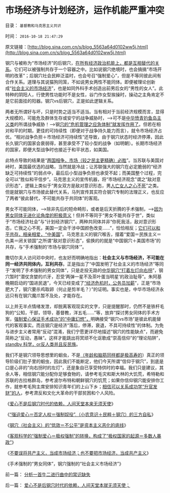 # 市场经济与计划经济，运作机能严重冲突

目录： `基督教和马克思主义共识` 

时间： `2016-10-18 21:47:29` 

原文链接：[http://blog.sina.com.cn/s/blog_5563a64d0102ww5j.html](http://blog.sina.com.cn/s/blog_5563a64d0102ww5j.html)

钢穴与被称为“市场经济”的后钢穴，[在所有经济政治机能上，都是互相替代的关系](../../../2016/10/10/钢穴本来意义是国防；钢穴与后钢穴，都是农业剩余的分配系统；.md)。它们可以被强制共存于一个容器之中。比如说钢穴绝境时，也会搞搞“市场开明的改革”；后钢穴社会民粹泛滥时，也会号召“强制爱心”，但是不等同彼此间有合作关系。道理与其说猫狗同笼，不如说男女两性不能同体。即便被理论创新成“[社会主义的市场经济](../../../2015/2/13/科学上不存在“社会主义的市场经济”.md)”，也是如同外科手术创造出前男后女的“男性的女人”。此特种的阴阳人，行使男性功能时不是女性，谷门作女型挨操时，操动之主角肯定不是它前面挂的阳器。钢穴vs后钢穴，正是如此逻辑关系。

两者无所谓好与坏，只是时势之适当不适当。当有相对于当前经济规模而言，显得大规模的，可能危及群体生存或安宁的战争威胁时，——>可不是[中华愤青钓鱼岛主义类](http://darthvad.blog.163.com/blog/static/533994702011917035162/)的所谓战争威胁！——>钢[穴的“危机管理之应急体制”就发挥作用了](../../../2014/5/29/“国家为什么不管”的合理性和传统的概念模糊.md)。但若在相对和平的时期，更佳的可持续性（即便对于战争持久能力而言），就令市场经济占优。“相对战争负担＋市场经济可持续性”还导致，由于钢穴状态时经济停滞，因此长久钢穴的国家会衰弱得，甚至承受不了较小型的战争（如明朝）。长期市场经济的国家，即便大型战争时也接近于和平状态，如美国。

此特点导致的结果是“[两国相争，市场（较之民主更精确）必胜](../../../2009/6/26/自由是社会财富生产的源泉，左派注定是乌托邦.md)”。当苏联与美国对峙时，美国最优选的战略，当然就是冷战；让苏联强大的钢穴在必定脆弱的“经济缺乏可持续性”的弱点中，最后后小型战争负担也承受不起；而美国整个过程，完全可以“胜似和平信步”。马克思主义的宣传机器，将“市场经济观念”谓之“敌对意识形态”，逻辑上类似于“男女双方是敌对意识形态，男[人亡女人之心不死](../../../2013/12/29/女权运动是特权贵族的民粹运动,借口“男女歧视”的“女人法则”.md)”之类。但是就钢穴与市场彼此替代关系，马列宣传其实符合钢穴专制的法理正义，也反应了两者“彼此替代，不可能共存于共同体”的客观。

男女不可能同体，——>除非先后的短命畸形，或者是后天折腾的手术强制，——>[因为男女同体无进化论角度的积极意义](../../../2009/11/4/进化论预计的外星生命性式和性别，仅仅是预言吗.md)！但并不等同于“男女不能共存于世”，类似于“市场经济社会”与“计划经济钢穴”，两种共同体并非“你死我活，敌对意识形态，亡我之心不死，美国一定会干涉中国颜色改变……”，恰恰相反；[它们可以和平共存，相亲相爱，“中美国](../../../2010/5/3/美国历史上最可笑的对手.md)”。马克思主义的钢穴喉舌，摆着“爱国＝民族主义＝仇美＝闭关锁国”之所谓“敌对意识形态”，偷换的的就是“中国钢穴＋美国市场”的共存，与“手术强制的‘市场与钢穴同体’”。

撒切尔夫人访问邓中央时，也友好而明确地指出：**社会主义与市场经济，不可能在同一经济共同体内，互利共存**。正是指出了“中国发明了社会主义的市场经济”等同于“发明了手术强制的男女同体”，只是走投无路的[中华钢穴“打着左灯向右拐](../../../2015/2/14/公知是癌症定理中的“癌细胞”，通往奴役之路上的民粹斗士.md)”，钢穴暂时“潜仗贪婪的爪牙，忍受‘两弹一星不及茶叶蛋当明星’的政治耻辱”。朱阿基晚期启动的“国进民退”，今天已经变成了[“经济危机时，公务员加薪](http://darthvad.blog.sohu.com/322845339.html)”，正是“市场肥大了，钢穴要杀鸡取卵（何止是剪羊毛？）”的证明。事实也是，中华市场经济永远只有在钢穴魔爪暂不及处，才能存在。

以上并无半点情绪发泄，却脱离客观现实的文字，只是提醒那时，仍然不是铁杆毛狗的“公知，干部，领导，基督教，洋五毛……”等，放弃“探讨男女同体的手术方案，[强制爱心保证手术成功”的“中庸幻想”，](../../../2016/10/14/“强迫爱心＝否定人权＝强制奴役”的愚蠢交换.md)明确接受“钢穴vs市场”是彼此机能替代的客观事实。而且钢穴是经济“落后，停滞，衰退，不具可持续性”的体制。为免与进步主义者常用“反动”混淆，我们宁愿更详尽地描述“钢穴的性能缺点”，而避免简称之“反动，愚昧”。这样才能跳出将冥顽不化讴歌成“崇高信仰”的“理论陷阱”，[standby
科学，or反人类并且反民族](../../../2016/10/4/对“科学＝人权”的迫害，本来就是钢穴传统的惯性.md)。

我们不是钢穴领导思想里的蛔虫，不是[（年龄和脑筋同样都是极高寿的](../../../2012/8/21/老人社会中的老人政治的神圣化.md)）真正的领导阶级们肚子里的蛔虫，因此我们不能断定，他们今天所谓“信仰于钢穴”，到底是口是心非的“向右拐时的左灯”，还是象自已享受特供时的幸福。我们只是建议，其余人等，相信钢穴能分配你足够食物的，请参考毛灾和斯大林的大饥荒，希特勒和苏联的古拉格群岛，参考波尔布特和朝鲜钢穴的饥荒；如果你信仰钢穴能安排你工作，就参考毛狗主席安排知识青年们的上山下乡；[相信可以关系成功学“升官发财”的人](../../../2015/4/6/被崇拜官本位，热衷走后门的中国人仇恨的“贪官，大老虎”.md)，参考肃反和文化大革命的干部贫困和个人风险。

《[爱心不是后钢穴时代的依赖，人间天堂本来无须天使](../../../2016/10/13/爱心不是后钢穴时代的依赖，人间天堂本就无须天使；.md)》

《[“强迫爱心＝否定人权＝强制奴役”,](../../../2016/10/14/“强迫爱心＝否定人权＝强制奴役”的愚蠢交换.md)[（小农意识＋民粹＋钢穴）的三方自私](../../../2016/10/14/“强迫爱心＝否定人权＝强制奴役”的愚蠢交换.md)》

《[钢穴（社会主义）的“低效＝不公平”是资本主义恶化的底线](../../../2016/10/15/苏联钢穴的官僚主义和大饥荒，只是钢穴低效先验的后验；.md)》

《[客观科学的“强制爱心＝极权强制”的转换，构成了“极权国家的起源＝多数人暴政”](../../../2016/10/16/世界上没有多少人，真的喜欢极权主义；.md)》

《[不要误将共产主义，当成市场经济；也不要把市场经济，当成共产主义](../../../2016/10/17/不要把误将市场经济，当成共产主义的“提款机”；.md)》

《手术强制的“男女同体”，钢穴强制的“社会主义市场经济”》

前一篇： [分析一首牛二进行曲中的常识缺失](../../../2016/10/26/分析一首牛二进行曲中的常识缺失.md)

后一篇： [爱心不是后钢穴时代的依赖，人间天堂本就无须天使；](../../../2016/10/13/爱心不是后钢穴时代的依赖，人间天堂本就无须天使；.md)

